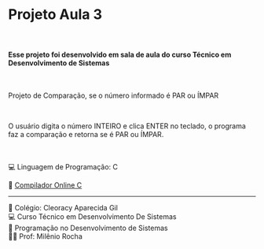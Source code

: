 
<h1>Projeto Aula 3</h1>
<br>
<h4>Esse projeto foi desenvolvido em sala de aula do curso Técnico em Desenvolvimento de Sistemas</h4>
<br>
<p>Projeto de Comparação, se o número informado é PAR ou ÍMPAR </p>
<br>
<p>O usuário digita o número INTEIRO e clica ENTER no teclado, o programa faz a comparação e retorna se é PAR ou ÍMPAR.</p>

<br><br>
💻 Linguagem de Programação: C <br>

📄 <a href="https://www.programiz.com/c-programming/online-compiler/">Compilador Online C</a> 

<hr>
🏫 Colégio: Cleoracy Aparecida Gil <br>
💻 Curso Técnico em Desenvolvimento De Sistemas <br>
📔 Programação no Desenvolvimento de Sistemas <br>
🧑‍🏫 Prof: Milênio Rocha
